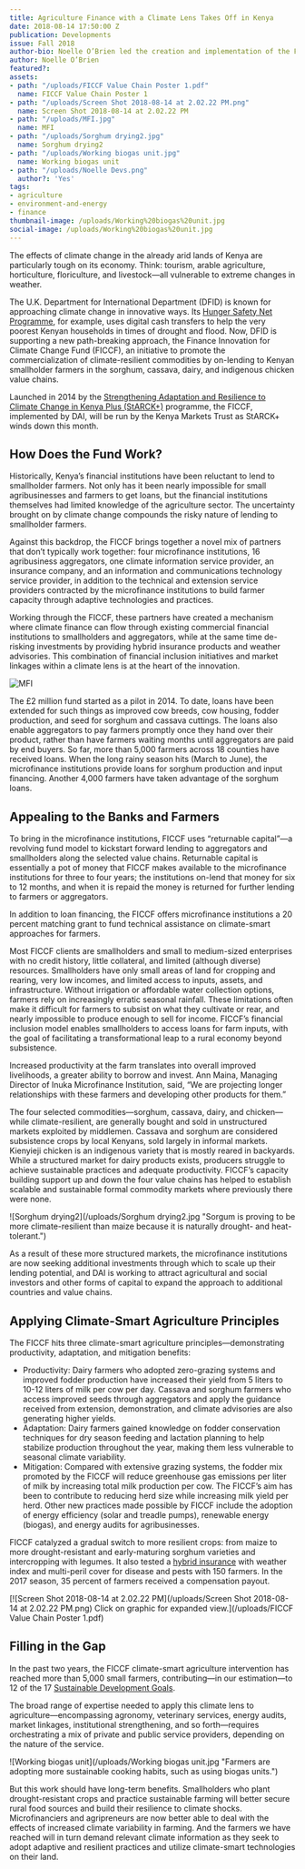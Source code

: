 ```yaml
---
title: Agriculture Finance with a Climate Lens Takes Off in Kenya
date: 2018-08-14 17:50:00 Z
publication: Developments
issue: Fall 2018
author-bio: Noelle O’Brien led the creation and implementation of the Fund.
author: Noelle O’Brien
featured?: 
assets:
- path: "/uploads/FICCF Value Chain Poster 1.pdf"
  name: FICCF Value Chain Poster 1
- path: "/uploads/Screen Shot 2018-08-14 at 2.02.22 PM.png"
  name: Screen Shot 2018-08-14 at 2.02.22 PM
- path: "/uploads/MFI.jpg"
  name: MFI
- path: "/uploads/Sorghum drying2.jpg"
  name: Sorghum drying2
- path: "/uploads/Working biogas unit.jpg"
  name: Working biogas unit
- path: "/uploads/Noelle Devs.png"
  author?: 'Yes'
tags:
- agriculture
- environment-and-energy
- finance
thumbnail-image: /uploads/Working%20biogas%20unit.jpg
social-image: /uploads/Working%20biogas%20unit.jpg
---
```


The effects of climate change in the already arid lands of Kenya are particularly tough on its economy. Think: tourism, arable agriculture, horticulture, floriculture, and livestock—all vulnerable to extreme changes in weather.





The U.K. Department for International Department (DFID) is known for approaching climate change in innovative ways. Its [Hunger Safety Net Programme](https://www.dai.com/our-work/projects/kenya-hunger-safety-net-programme-phase-2-hsnp2), for example, uses digital cash transfers to help the very poorest Kenyan households in times of drought and flood. Now, DFID is supporting a new path-breaking approach, the Finance Innovation for Climate Change Fund (FICCF), an initiative to promote the commercialization of climate-resilient commodities by on-lending to Kenyan smallholder farmers in the sorghum, cassava, dairy, and indigenous chicken value chains.

Launched in 2014 by the [Strengthening Adaptation and Resilience to Climate Change in Kenya Plus (StARCK+)](https://www.dai.com/our-work/projects/kenya-strengthening-adaptation-and-resilience-climate-change-kenya-plus-starck) programme, the FICCF, implemented by DAI, will be run by the Kenya Markets Trust as StARCK+ winds down this month.

## How Does the Fund Work?

Historically, Kenya’s financial institutions have been reluctant to lend to smallholder farmers. Not only has it been nearly impossible for small agribusinesses and farmers to get loans, but the financial institutions themselves had limited knowledge of the agriculture sector. The uncertainty brought on by climate change compounds the risky nature of lending to smallholder farmers.  

Against this backdrop, the FICCF brings together a novel mix of partners that don’t typically work together: four microfinance institutions, 16 agribusiness aggregators, one climate information service provider, an insurance company, and an information and communications technology service provider, in addition to the technical and extension service providers contracted by the microfinance institutions to build farmer capacity through adaptive technologies and practices. 

Working through the FICCF, these partners have created a mechanism where climate finance can flow through existing commercial financial institutions to smallholders and aggregators, while at the same time de-risking investments by providing hybrid insurance products and weather advisories. This combination of financial inclusion initiatives and market linkages within a climate lens is at the heart of the innovation.

![MFI](/uploads/MFI.jpg "The financial institutions market their services to smallholder farmers.") 

The £2 million fund started as a pilot in 2014. To date, loans have been extended for such things as improved cow breeds, cow housing, fodder production, and seed for sorghum and cassava cuttings. The loans also enable aggregators to pay farmers promptly once they hand over their product, rather than have farmers waiting months until aggregators are paid by end buyers. So far, more than 5,000 farmers across 18 counties have received loans. When the long rainy season hits (March to June), the microfinance institutions provide loans for sorghum production and input financing. Another 4,000 farmers have taken advantage of the sorghum loans. 

## Appealing to the Banks and Farmers

To bring in the microfinance institutions, FICCF uses “returnable capital”—a revolving fund model to kickstart forward lending to aggregators and smallholders along the selected value chains. Returnable capital is essentially a pot of money that FICCF makes available to the microfinance institutions for three to four years; the institutions on-lend that money for six to 12 months, and when it is repaid the money is returned for further lending to farmers or aggregators.  

In addition to loan financing, the FICCF offers microfinance institutions a 20 percent matching grant to fund technical assistance on climate-smart approaches for farmers.

Most FICCF clients are smallholders and small to medium-sized enterprises with no credit history, little collateral, and limited (although diverse) resources. Smallholders have only small areas of land for cropping and rearing, very low incomes, and limited access to inputs, assets, and infrastructure. Without irrigation or affordable water collection options, farmers rely on increasingly erratic seasonal rainfall. These limitations often make it difficult for farmers to subsist on what they cultivate or rear, and nearly impossible to produce enough to sell for income. FICCF’s financial inclusion model enables smallholders to access loans for farm inputs, with the goal of facilitating a transformational leap to a rural economy beyond subsistence. 

Increased productivity at the farm translates into overall improved livelihoods, a greater ability to borrow and invest. Ann Maina, Managing Director of Inuka Microfinance Institution, said, “We are projecting longer relationships with these farmers and developing other products for them.”  

The four selected commodities—sorghum, cassava, dairy, and chicken—while climate-resilient, are generally bought and sold in unstructured markets exploited by middlemen. Cassava and sorghum are considered subsistence crops by local Kenyans, sold largely in informal markets. Kienyieji chicken is an indigenous variety that is mostly reared in backyards. While a structured market for dairy products exists, producers struggle to achieve sustainable practices and adequate productivity. FICCF’s capacity building support up and down the four value chains has helped to establish scalable and sustainable formal commodity markets where previously there were none. 

![Sorghum drying2](/uploads/Sorghum drying2.jpg "Sorgum is proving to be more climate-resilient than maize because it is naturally drought- and heat-tolerant.") 

As a result of these more structured markets, the microfinance institutions are now seeking additional investments through which to scale up their lending potential, and DAI is working to attract agricultural and social investors and other forms of capital to expand the approach to additional countries and value chains. 

## Applying Climate-Smart Agriculture Principles

The FICCF hits three climate-smart agriculture principles—demonstrating productivity, adaptation, and mitigation benefits:

* Productivity: Dairy farmers who adopted zero-grazing systems and improved fodder production have increased their yield from 5 liters to 10-12 liters of milk per cow per day. Cassava and sorghum farmers who access improved seeds through aggregators and apply the guidance received from extension, demonstration, and climate advisories are also generating higher yields. 
* Adaptation: Dairy farmers gained knowledge on fodder conservation techniques for dry season feeding and lactation planning to help stabilize production throughout the year, making them less vulnerable to seasonal climate variability.
* Mitigation: Compared with extensive grazing systems, the fodder mix promoted by the FICCF will reduce greenhouse gas emissions per liter of milk by increasing total milk production per cow. The FICCF’s aim has been to contribute to reducing herd size while increasing milk yield per herd. Other new practices made possible by FICCF include the adoption of energy efficiency (solar and treadle pumps), renewable energy (biogas), and energy audits for agribusinesses. 

FICCF catalyzed a gradual switch to more resilient crops: from maize to more drought-resistant and early-maturing sorghum varieties and intercropping with legumes. It also tested a [hybrid insurance](https://www.dai.com/news/dfid-project-trials-sorghum-insurance-to-support-climate-resilient-farming-in-kenya) with weather index and multi-peril cover for disease and pests with 150 farmers. In the 2017 season, 35 percent of farmers received a compensation payout. 

[![Screen Shot 2018-08-14 at 2.02.22 PM](/uploads/Screen Shot 2018-08-14 at 2.02.22 PM.png) Click on graphic for expanded view.](/uploads/FICCF Value Chain Poster 1.pdf)

## Filling in the Gap

In the past two years, the FICCF climate-smart agriculture intervention has reached more than 5,000 small farmers, contributing—in our estimation—to 12 of the 17 [Sustainable Development Goals](https://sustainabledevelopment.un.org/?menu=1300).
 
The broad range of expertise needed to apply this climate lens to agriculture—encompassing agronomy, veterinary services, energy audits, market linkages, institutional strengthening, and so forth—requires orchestrating a mix of private and public service providers, depending on the nature of the service.

![Working biogas unit](/uploads/Working biogas unit.jpg "Farmers are adopting more sustainable cooking habits, such as using biogas units.") 
 
But this work should have long-term benefits. Smallholders who plant drought-resistant crops and practice sustainable farming will better secure rural food sources and build their resilience to climate shocks. Microfinanciers and agripreneurs are now better able to deal with the effects of increased climate variability in farming. And the farmers we have reached will in turn demand relevant climate information as they seek to adopt adaptive and resilient practices and utilize climate-smart technologies on their land.
